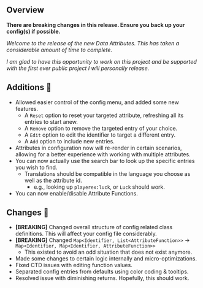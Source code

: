 ## Overview
**There are breaking changes in this release. Ensure you back up your config(s) if possible.**

*Welcome to the release of the new Data Attributes. This has taken a considerable amount of time to complete.*

*I am glad to have this opportunity to work on this project and be supported with the first ever public project I will personally release.*

## Additions 🍎
- Allowed easier control of the config menu, and added some new features.
  - A `Reset` option to reset your targeted attribute, refreshing all its entries to start anew.
  - A `Remove` option to remove the targeted entry of your choice.
  - A `Edit` option to edit the identifier to target a different entry.
  - A `Add` option to include new entries.
- Attributes in configuration now will re-render in certain scenarios, allowing for a better experience with working with multiple attributes.
- You can now actually use the search bar to look up the specific entries you wish to find.
  - Translations should be compatible in the language you choose as well as the attribute id.
    - e.g., looking up `playerex:luck`, or `Luck` should work.
- You can now enable/disable Attribute Functions.
## Changes 🌽

- **[BREAKING]** Changed overall structure of config related class definitions. This will affect your config file considerably.
- **[BREAKING]** Changed `Map<Identifier, List<AttributeFunction>>` -> `Map<Identifier, Map<Identifier, AttributeFunction>>`
  - This existed to avoid an odd situation that does not exist anymore.
- Made some changes to certain logic internally and micro-optimizations.
- Fixed CTD issues with editing function values.
- Separated config entries from defaults using color coding & tooltips.
- Resolved issue with diminishing returns. Hopefully, this should work.